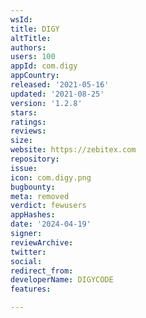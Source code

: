 ```yaml
---
wsId: 
title: DIGY
altTitle: 
authors: 
users: 100
appId: com.digy
appCountry: 
released: '2021-05-16'
updated: '2021-08-25'
version: '1.2.8'
stars: 
ratings: 
reviews: 
size: 
website: https://zebitex.com
repository: 
issue: 
icon: com.digy.png
bugbounty: 
meta: removed
verdict: fewusers
appHashes: 
date: '2024-04-19'
signer: 
reviewArchive: 
twitter: 
social: 
redirect_from: 
developerName: DIGYCODE
features: 

---
```


